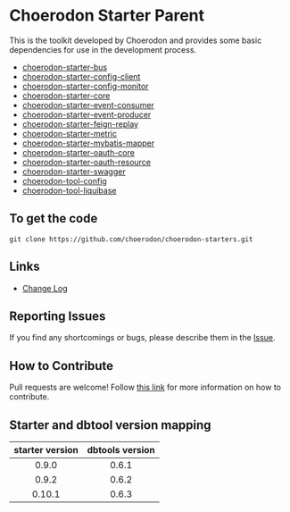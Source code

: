 # Choerodon Starter Parent

This is the toolkit developed by Choerodon and provides some basic dependencies for use in the development process. 

* [choerodon-starter-bus](choerodon-starter-bus/README.md)
* [choerodon-starter-config-client](choerodon-starter-config-client/README.md)
* [choerodon-starter-config-monitor](choerodon-starter-config-monitor/README.md)
* [choerodon-starter-core](choerodon-starter-core/README.md)
* [choerodon-starter-event-consumer](choerodon-starter-event-consumer/README.md)
* [choerodon-starter-event-producer](choerodon-starter-event-producer/README.md)
* [choerodon-starter-feign-replay](choerodon-starter-feign-replay/README.md)
* [choerodon-starter-metric](choerodon-starter-metric/README.md)
* [choerodon-starter-mybatis-mapper](choerodon-starter-mybatis-mapper/README.md)
* [choerodon-starter-oauth-core](choerodon-starter-oauth-core/README.md)
* [choerodon-starter-oauth-resource](choerodon-starter-oauth-resource/README.md)
* [choerodon-starter-swagger](choerodon-starter-swagger/README.md)
* [choerodon-tool-config](choerodon-tool-config/README.md)
* [choerodon-tool-liquibase](choerodon-tool-liquibase/README.md)

## To get the code

```
git clone https://github.com/choerodon/choerodon-starters.git
```
## Links

* [Change Log](./CHANGELOG.zh-CN.md)

## Reporting Issues

If you find any shortcomings or bugs, please describe them in the [Issue](https://github.com/choerodon/choerodon/issues/new?template=issue_template.md).
    
## How to Contribute
Pull requests are welcome! Follow [this link](https://github.com/choerodon/choerodon/blob/master/CONTRIBUTING.md) for more information on how to contribute.

## Starter and dbtool version mapping
| starter version | dbtools version|
|:-----:|:-----:|
|0.9.0|0.6.1|
|0.9.2|0.6.2|
|0.10.1|0.6.3|

